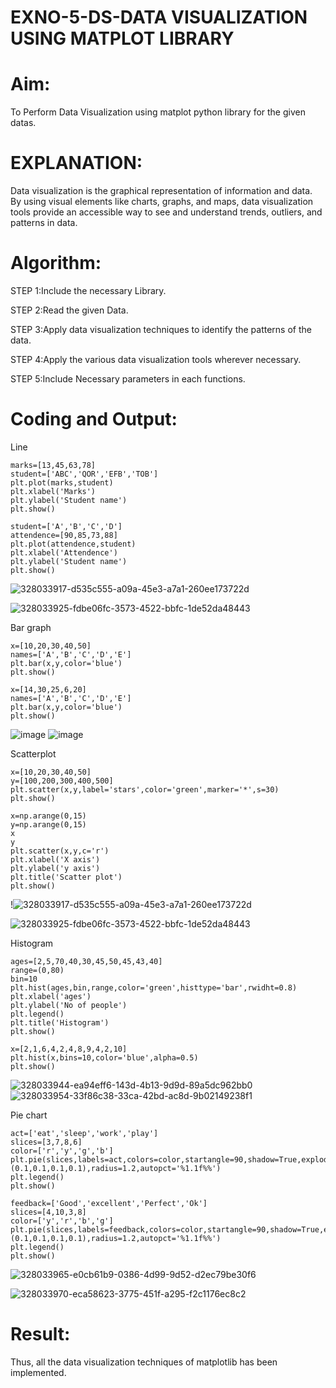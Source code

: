 # EXNO-5-DS-DATA VISUALIZATION USING MATPLOT LIBRARY

# Aim:
  To Perform Data Visualization using matplot python library for the given datas.

# EXPLANATION:
Data visualization is the graphical representation of information and data. By using visual elements like charts, graphs, and maps, data visualization tools provide an accessible way to see and understand trends, outliers, and patterns in data.

# Algorithm:
STEP 1:Include the necessary Library.

STEP 2:Read the given Data.

STEP 3:Apply data visualization techniques to identify the patterns of the data.

STEP 4:Apply the various data visualization tools wherever necessary.

STEP 5:Include Necessary parameters in each functions.

# Coding and Output:
Line
```
marks=[13,45,63,78]
student=['ABC','QOR','EFB','TOB']
plt.plot(marks,student)
plt.xlabel('Marks')
plt.ylabel('Student name')
plt.show()

student=['A','B','C','D']
attendence=[90,85,73,88]
plt.plot(attendence,student)
plt.xlabel('Attendence')
plt.ylabel('Student name')
plt.show()
```
![328033917-d535c555-a09a-45e3-a7a1-260ee173722d](https://github.com/Swetha733N/EXNO-5-DS/assets/122199934/bed5a52a-c46b-4e50-9602-600890016f21)

![328033925-fdbe06fc-3573-4522-bbfc-1de52da48443](https://github.com/Swetha733N/EXNO-5-DS/assets/122199934/59e1caf9-9850-49ef-bdfb-67a282e087e4)


Bar graph
```
x=[10,20,30,40,50]
names=['A','B','C','D','E']
plt.bar(x,y,color='blue')
plt.show()

x=[14,30,25,6,20]
names=['A','B','C','D','E']
plt.bar(x,y,color='blue')
plt.show()
```
![image](https://github.com/swethaselvarajm/EXNO-5-DS/assets/119525603/96847c7e-289d-4e09-8058-6ab1300abd96)
![image](https://github.com/swethaselvarajm/EXNO-5-DS/assets/119525603/63368202-7307-444d-b4ce-45831bca0d0c)

Scatterplot
```
x=[10,20,30,40,50]
y=[100,200,300,400,500]
plt.scatter(x,y,label='stars',color='green',marker='*',s=30)
plt.show()

x=np.arange(0,15)
y=np.arange(0,15)
x
y
plt.scatter(x,y,c='r')
plt.xlabel('X axis')
plt.ylabel('y axis')
plt.title('Scatter plot')
plt.show()
```
!![328033917-d535c555-a09a-45e3-a7a1-260ee173722d](https://github.com/Swetha733N/EXNO-5-DS/assets/122199934/689c0dfd-f71a-4532-97c8-dbed93c567c7)

![328033925-fdbe06fc-3573-4522-bbfc-1de52da48443](https://github.com/Swetha733N/EXNO-5-DS/assets/122199934/5241405f-7708-4dbd-84f2-3c9c58d4f042)


Histogram
```
ages=[2,5,70,40,30,45,50,45,43,40]
range=(0,80)
bin=10
plt.hist(ages,bin,range,color='green',histtype='bar',rwidht=0.8)
plt.xlabel('ages')
plt.ylabel('No of people')
plt.legend()
plt.title('Histogram')
plt.show()

x=[2,1,6,4,2,4,8,9,4,2,10]
plt.hist(x,bins=10,color='blue',alpha=0.5)
plt.show()
```
![328033944-ea94eff6-143d-4b13-9d9d-89a5dc962bb0](https://github.com/Swetha733N/EXNO-5-DS/assets/122199934/87485e18-dbe1-488c-900d-64c34bf534a9)
![328033954-33f86c38-33ca-42bd-ac8d-9b02149238f1](https://github.com/Swetha733N/EXNO-5-DS/assets/122199934/d7397fde-b436-447c-a77f-5d99c0d4829a)



Pie chart
```
act=['eat','sleep','work','play']
slices=[3,7,8,6]
color=['r','y','g','b']
plt.pie(slices,labels=act,colors=color,startangle=90,shadow=True,explode=(0.1,0.1,0.1,0.1),radius=1.2,autopct='%1.1f%%')
plt.legend()
plt.show()

feedback=['Good','excellent','Perfect','Ok']
slices=[4,10,3,8]
color=['y','r','b','g']
plt.pie(slices,labels=feedback,colors=color,startangle=90,shadow=True,explode=(0.1,0.1,0.1,0.1),radius=1.2,autopct='%1.1f%%')
plt.legend()
plt.show()
```
![328033965-e0cb61b9-0386-4d99-9d52-d2ec79be30f6](https://github.com/Swetha733N/EXNO-5-DS/assets/122199934/37f7477d-49b1-4a60-99eb-0aeb7092a570)


![328033970-eca58623-3775-451f-a295-f2c1176ec8c2](https://github.com/Swetha733N/EXNO-5-DS/assets/122199934/309fd891-2456-4a97-ae11-bad88a392b10)



# Result:
Thus, all the data visualization techniques of matplotlib has been implemented.

